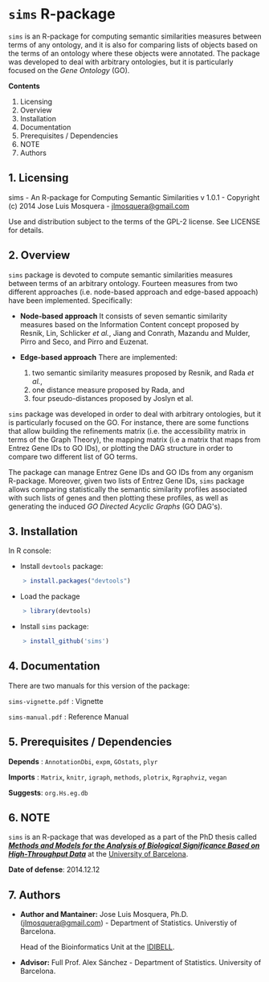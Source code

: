 # `sims` R-package

`sims` is an R-package for computing semantic similarities measures between terms of any ontology, and it is also for comparing lists of objects based on the terms of an ontology where these objects were annotated. The package was developed to deal with arbitrary ontologies, but it is particularly focused on the _Gene Ontology_ (GO).

__Contents__

1. Licensing
2. Overview
3. Installation
4. Documentation
5. Prerequisites / Dependencies
6. NOTE
7. Authors

## 1. Licensing

sims - An R-package for Computing Semantic Similarities
v 1.0.1 - Copyright (c) 2014 Jose Luis Mosquera - jlmosquera@gmail.com

Use and distribution subject to the terms of the GPL-2 license. See LICENSE for details.

## 2. Overview

`sims` package is devoted to compute semantic similarities measures between terms of an arbitrary ontology. Fourteen measures from two different approaches (i.e. node-based approach and edge-based appoach) have been implemented. Specifically:

 * __Node-based approach__
 It consists of seven semantic similarity measures based on the Information Content concept proposed by Resnik, Lin, Schlicker _et al._, Jiang and Conrath, Mazandu and Mulder, Pirro and Seco, and Pirro and Euzenat.
   
 * __Edge-based approach__
 There are implemented:

   1. two semantic similarity measures proposed by Resnik, and Rada _et al._,
   2. one distance measure proposed by Rada, and
   3. four pseudo-distances proposed by Joslyn et al.

`sims` package was developed in order to deal with arbitrary ontologies, but it is particularly focused on the GO. For instance, there are some functions that allow building the refinements matrix (i.e. the accessibility matrix in terms of the Graph Theory), the mapping matrix (i.e a matrix that maps from Entrez Gene IDs to GO IDs), or plotting the DAG structure in order to compare two different list of GO terms.

The package can manage Entrez Gene IDs and GO IDs from any organism R-package. Moreover, given two lists of Entrez Gene IDs, `sims` package allows comparing statistically the semantic similarity profiles associated with such lists of genes and then plotting these profiles, as well as generating the induced _GO Directed Acyclic Graphs_ (GO DAG's).


## 3. Installation

In R console:

- Install `devtools` package:
```R
    > install.packages("devtools")
```    
- Load the package 
```R
    > library(devtools)
``` 
- Install `sims` package:
```R
    > install_github('sims')
``` 

## 4. Documentation

There are two manuals for this version of the package:

`sims-vignette.pdf` : Vignette

`sims-manual.pdf` : Reference Manual

## 5. Prerequisites / Dependencies

__Depends__ : `AnnotationDbi`, `expm`, `GOstats`, `plyr`

__Imports__ : `Matrix`, `knitr`, `igraph`, `methods`, `plotrix`, `Rgraphviz`, `vegan`

__Suggests__: `org.Hs.eg.db`

## 6. NOTE

`sims` is an R-package that was developed as a part of the PhD thesis called *__[Methods and Models for the Analysis of Biological Significance Based on High-Throughput Data](http://hdl.handle.net/10803/286465)__* at the [University of Barcelona](http://www.ub.edu/web/ub/en/index.html?).

__Date of defense__: 2014.12.12

## 7. Authors

* __Author and Mantainer:__ Jose Luis Mosquera, Ph.D. (jlmosquera@gmail.com) - Department of Statistics. Universtiy of Barcelona.
    
    Head of the Bioinformatics Unit at the [IDIBELL](https://idibell.cat/en/services/scientific-and-technical-services/bioinformatics/).
* __Advisor:__ Full Prof. Alex Sánchez - Department of Statistics. University of Barcelona.
